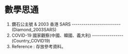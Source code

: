 # 數學思通
1. 鑽石公主號 & 2003 香港 SARS -------------------------(Diamond_2003SARS)
2. COVID-19 國家觀察(中國、韓國、義大利) ----------------(Country_COVID19)
3. Reference : 存放參考資料。
